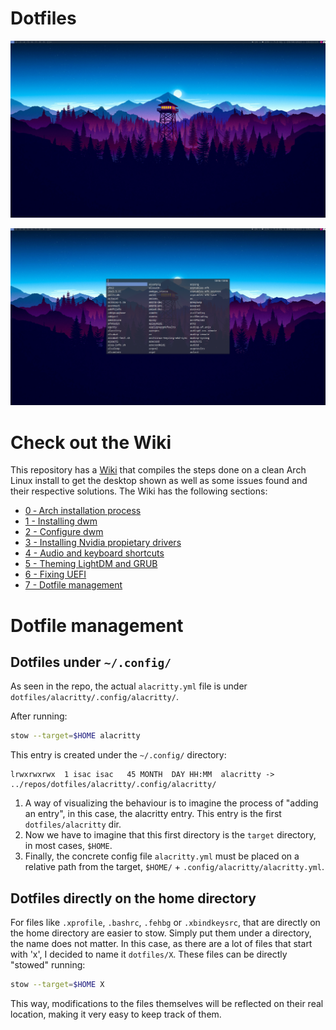 # Dotfiles
![Desktop](./extra/images/Screenshots/desktop.png)

![dmenu](./extra/images/Screenshots/dmenu.png)

# Check out the Wiki
This repository has a [Wiki](https://github.com/Isac-AS/dotfiles/wiki) that compiles the steps done on a clean Arch Linux install to get the desktop shown as well as some  issues found and their respective solutions.
The Wiki has the following sections:
- [0 ‐ Arch installation process](https://github.com/Isac-AS/dotfiles/wiki/0-%E2%80%90-Arch-installation-process)
- [1 - Installing dwm](https://github.com/Isac-AS/dotfiles/wiki/1-%E2%80%90-Installing-dwm)
- [2 - Configure dwm](https://github.com/Isac-AS/dotfiles/wiki/2-%E2%80%90-Configure-dwm)
- [3 - Installing Nvidia propietary drivers](https://github.com/Isac-AS/dotfiles/wiki/3-%E2%80%90-Installing-Nvidia-propietary-drivers)
- [4 - Audio and keyboard shortcuts](https://github.com/Isac-AS/dotfiles/wiki/4-%E2%80%90-Audio-and-keyboard-shortcuts)
- [5 - Theming LightDM and GRUB](https://github.com/Isac-AS/dotfiles/wiki/5-%E2%80%90-Theming-LightDM-and-GRUB)
- [6 - Fixing UEFI](https://github.com/Isac-AS/dotfiles/wiki/6-%E2%80%90-Fixing-UEFI)
- [7 - Dotfile management](https://github.com/Isac-AS/dotfiles/wiki/7-%E2%80%90-Dotfile-management)

# Dotfile management
## Dotfiles under `~/.config/`
As seen in the repo, the actual `alacritty.yml` file is under `dotfiles/alacritty/.config/alacritty/`.

After running:
```bash
stow --target=$HOME alacritty
```
This entry is created under the `~/.config/` directory:
```
lrwxrwxrwx  1 isac isac   45 MONTH  DAY HH:MM  alacritty -> ../repos/dotfiles/alacritty/.config/alacritty/
```

1. A way of visualizing the behaviour is to imagine the process of "adding an entry", in this case, the alacritty entry. This entry is the first `dotfiles/alacritty` dir.
2. Now we have to imagine that this first directory is the `target` directory, in most cases, `$HOME`.
3. Finally, the concrete config file `alacritty.yml` must be placed on a relative path from the target, `$HOME/` + `.config/alacritty/alacritty.yml`.

## Dotfiles directly on the home directory
For files like `.xprofile`, `.bashrc`, `.fehbg` or `.xbindkeysrc`, that are directly on the home directory are easier to stow. Simply put them under a directory, the name does not matter. 
In this case, as there are a lot of files that start with 'x', I decided to name it `dotfiles/X`.
These files can be directly "stowed" running:
```bash
stow --target=$HOME X
```

This way, modifications to the files themselves will be reflected on their real location, making it very easy to keep track of them.
